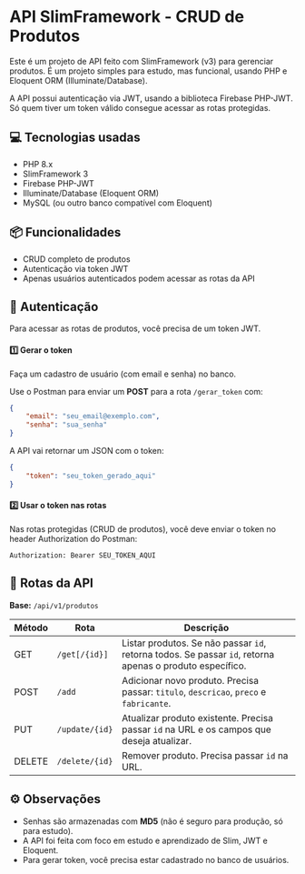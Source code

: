 # API SlimFramework - CRUD de Produtos

Este é um projeto de API feito com SlimFramework (v3) para gerenciar
produtos. É um projeto simples para estudo, mas funcional, usando PHP e
Eloquent ORM (Illuminate/Database).

A API possui autenticação via JWT, usando a biblioteca Firebase PHP-JWT.
Só quem tiver um token válido consegue acessar as rotas protegidas.


## 💻 Tecnologias usadas

-   PHP 8.x
-   SlimFramework 3
-   Firebase PHP-JWT
-   Illuminate/Database (Eloquent ORM)
-   MySQL (ou outro banco compatível com Eloquent)


## 📦 Funcionalidades

-   CRUD completo de produtos
-   Autenticação via token JWT
-   Apenas usuários autenticados podem acessar as rotas da API


## 🔑 Autenticação

Para acessar as rotas de produtos, você precisa de um token JWT.


#### 1️⃣ Gerar o token

Faça um cadastro de usuário (com email e senha) no banco.

Use o Postman para enviar um **POST** para a rota `/gerar_token` com:

``` json
{
    "email": "seu_email@exemplo.com",
    "senha": "sua_senha"
}
```

A API vai retornar um JSON com o token:

``` json
{
    "token": "seu_token_gerado_aqui"
}
```

#### 2️⃣ Usar o token nas rotas

Nas rotas protegidas (CRUD de produtos), você deve enviar o token no
header Authorization do Postman:

    Authorization: Bearer SEU_TOKEN_AQUI


## 🚀 Rotas da API

**Base:** `/api/v1/produtos`

| Método | Rota             | Descrição |
|-------|-------------------|-----------|
| GET   | `/get[/{id}]`     | Listar produtos. Se não passar `id`, retorna todos. Se passar `id`, retorna apenas o produto específico. |
| POST  | `/add`            | Adicionar novo produto. Precisa passar: `titulo`, `descricao`, `preco` e `fabricante`. |
| PUT   | `/update/{id}`    | Atualizar produto existente. Precisa passar `id` na URL e os campos que deseja atualizar. |
| DELETE| `/delete/{id}`    | Remover produto. Precisa passar `id` na URL. |



## ⚙️ Observações

-   Senhas são armazenadas com **MD5** (não é seguro para produção, só
    para estudo).
-   A API foi feita com foco em estudo e aprendizado de Slim, JWT e
    Eloquent.
-   Para gerar token, você precisa estar cadastrado no banco de
    usuários.
